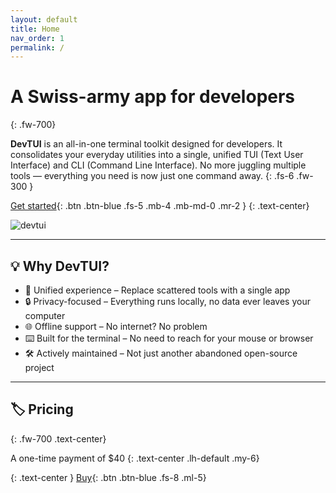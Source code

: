 ```yaml
---
layout: default
title: Home
nav_order: 1
permalink: /
---
```

# A Swiss-army app for developers
{: .fw-700}

**DevTUI** is an all-in-one terminal toolkit designed for developers. It consolidates your everyday utilities into a single, unified TUI (Text User Interface) and CLI (Command Line Interface). No more juggling multiple tools — everything you need is now just one command away.
{: .fs-6 .fw-300 }

[Get started](install##-install){: .btn .btn-blue .fs-5 .mb-4 .mb-md-0 .mr-2 }
{: .text-center}


![devtui](/assets/img/devtui.png)

---

## 💡 Why DevTUI?

 - 🧰 Unified experience – Replace scattered tools with a single app
 - 🔒 Privacy-focused – Everything runs locally, no data ever leaves your computer
 - 🌐 Offline support – No internet? No problem
 - ⌨️ Built for the terminal – No need to reach for your mouse or browser
 - 🛠️ Actively maintained – Not just another abandoned open-source project

---

## 🏷️ Pricing
{: .fw-700 .text-center}

A one-time payment of $40
{: .text-center .lh-default .my-6}

{: .text-center }
[Buy](https://buy.polar.sh/polar_cl_JPBTnQKWsNBC8lA7tpR1uZYne5hMuW40xqTRI3P9WcH){: .btn .btn-blue .fs-8 .ml-5}
